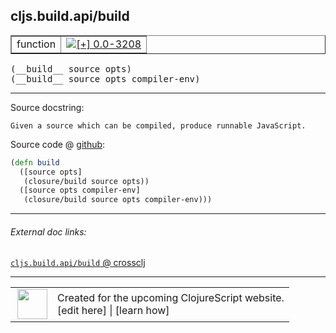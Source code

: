 ## cljs.build.api/build



 <table border="1">
<tr>
<td>function</td>
<td><a href="https://github.com/cljsinfo/cljs-api-docs/tree/0.0-3208"><img valign="middle" alt="[+] 0.0-3208" title="Added in 0.0-3208" src="https://img.shields.io/badge/+-0.0--3208-lightgrey.svg"></a> </td>
</tr>
</table>


 <samp>
(__build__ source opts)<br>
</samp>
 <samp>
(__build__ source opts compiler-env)<br>
</samp>

---





Source docstring:

```
Given a source which can be compiled, produce runnable JavaScript.
```


Source code @ [github](https://github.com/clojure/clojurescript/blob/r3255/src/main/clojure/cljs/build/api.clj#L116-L121):

```clj
(defn build
  ([source opts]
   (closure/build source opts))
  ([source opts compiler-env]
   (closure/build source opts compiler-env)))
```

<!--
Repo - tag - source tree - lines:

 <pre>
clojurescript @ r3255
└── src
    └── main
        └── clojure
            └── cljs
                └── build
                    └── <ins>[api.clj:116-121](https://github.com/clojure/clojurescript/blob/r3255/src/main/clojure/cljs/build/api.clj#L116-L121)</ins>
</pre>

-->

---



###### External doc links:

[`cljs.build.api/build` @ crossclj](http://crossclj.info/fun/cljs.build.api/build.html)<br>

---

 <table>
<tr><td>
<img valign="middle" align="right" width="48px" src="http://i.imgur.com/Hi20huC.png">
</td><td>
Created for the upcoming ClojureScript website.<br>
[edit here] | [learn how]
</td></tr></table>

[edit here]:https://github.com/cljsinfo/cljs-api-docs/blob/master/cljsdoc/cljs.build.api_build.cljsdoc
[learn how]:https://github.com/cljsinfo/cljs-api-docs/wiki/cljsdoc-files

<!--

This information was too distracting to show to readers, but I'll leave it
commented here since it is helpful to:

- pretty-print the data used to generate this document
- and show how to retrieve that data



The API data for this symbol:

```clj
{:ns "cljs.build.api",
 :name "build",
 :signature ["[source opts]" "[source opts compiler-env]"],
 :history [["+" "0.0-3208"]],
 :type "function",
 :full-name-encode "cljs.build.api_build",
 :source {:code "(defn build\n  ([source opts]\n   (closure/build source opts))\n  ([source opts compiler-env]\n   (closure/build source opts compiler-env)))",
          :title "Source code",
          :repo "clojurescript",
          :tag "r3255",
          :filename "src/main/clojure/cljs/build/api.clj",
          :lines [116 121]},
 :full-name "cljs.build.api/build",
 :docstring "Given a source which can be compiled, produce runnable JavaScript."}

```

Retrieve the API data for this symbol:

```clj
;; from Clojure REPL
(require '[clojure.edn :as edn])
(-> (slurp "https://raw.githubusercontent.com/cljsinfo/cljs-api-docs/catalog/cljs-api.edn")
    (edn/read-string)
    (get-in [:symbols "cljs.build.api/build"]))
```

-->

